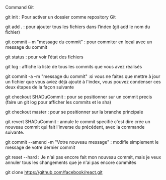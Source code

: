 Command Git

git init : Pour activer un dossier comme repository Git

git add . : pour ajouter  tous les fichiers dans l’index (git add le nom du fichier)

git commit – m "message du commit" : pour commiter en local avec un message du commit

git status : pour voir l’état des fichiers

git log : affiche la liste de tous les commits que vous avez réalisés

git commit -a –m "message du commit" :si vous ne faites que mettre à jour un fichier que vous aviez déjà ajouté à l'index, vous pouvez condenser ces deux étapes de la façon suivante

git checkout SHADuCommit : pour se positionner sur un commit precis (faire un git log pour afficher les commits et le sha)

git checkout master : pour se positionner sur la branche principale 

git revert SHADuCommit : annule le commit specifié c'est dire crée un nouveau commit qui fait l'inverse du précédent, avec la commande suivante.

git commit --amend -m "Votre nouveau message" : modifie simplement le message de votre dernier commit

git reset --hard : Je n'ai pas encore fait mon nouveau commit, mais je veux annuler tous les changements que je n'ai pas encore commités

git clone https://github.com/facebook/react.git